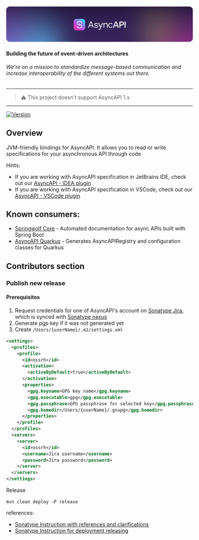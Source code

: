 [![AsyncAPI Logo](./assets/logo.png)](https://www.asyncapi.com)

<h4 align="left">Building the future of event-driven architectures</h4>
<h6 align="left">We're on a mission to standardize message-based communication and increase interoperability of the different systems out there.</h6>

---
> ⚠️ This project doesn't support AsyncAPI 1.x
---

[![Version](https://img.shields.io/maven-central/v/com.asyncapi/asyncapi-core?logo=apache-maven)](https://search.maven.org/artifact/io.quarkiverse.asyncapi/quarkus-asyncapi)

## Overview
JVM-friendly bindings for AsyncAPI. It allows you to read or write specifications for your asynchronous API  through code

Hints:
- If you are working with AsyncAPI specification in JetBrains IDE, check out our [AsyncAPI - IDEA plugin](https://github.com/asyncapi/jasyncapi-idea-plugin)
- If you are working with AsyncAPI specification in VSCode, check out our [AsyncAPI - VSCode plugin](https://github.com/asyncapi/vs-asyncapi-preview)

## Known consumers:
- [Springwolf Core](https://github.com/springwolf/springwolf-core) - Automated documentation for async APIs built with Spring Boot
- [AsyncAPI Quarkus](https://github.com/quarkiverse/quarkus-asyncapi) - Generates AsyncAPIRegistry and configuration classes for Quarkus

## Contributors section

### Publish new release

#### Prerequisites
1. Request credentials for one of AsyncAPI's account on [Sonatype Jira](https://issues.sonatype.org), which is synced
  with [Sonatype nexus](https://oss.sonatype.org)
2. Generate pgp key if it was not generated yet
3. Create `/Users/{userName}/.m2/settings.xml`

```xml
<settings>
  <profiles>
    <profile>
      <id>ossrh</id>
      <activation>
        <activeByDefault>true</activeByDefault>
      </activation>
      <properties>
        <gpg.keyname>GPG key name</gpg.keyname>
        <gpg.executable>gpg</gpg.executable>
        <gpg.passphrase>GPG passphrase for selected key</gpg.passphrase>
        <gpg.homedir>/Users/{userName}/.gnupg</gpg.homedir>
      </properties>
    </profile>
  </profiles>
  <servers>
    <server>
      <id>ossrh</id>
      <username>Jira username</username>
      <password>Jira password</password>
    </server>
  </servers>
</settings>
```

Release
```shell
mvn clean deploy -P release 
```

references:
- [Sonatype Instruction with references and clarifications](https://central.sonatype.org/pages/apache-maven.html)
- [Sonatype Instruction for deployment releasing](https://central.sonatype.org/pages/releasing-the-deployment.html)